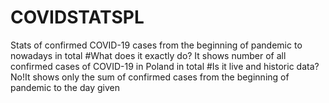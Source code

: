 # COVIDSTATSPL
Stats of confirmed COVID-19 cases from the beginning of pandemic to nowadays in total
#What does it exactly do?
It shows number of all confirmed cases of COVID-19 in Poland in total
#Is it live and historic data?
No!It shows only the sum of confirmed cases from the beginning of pandemic to the day given
